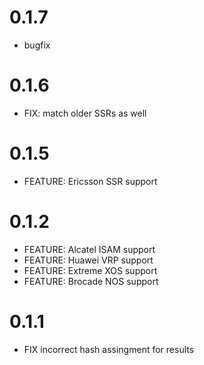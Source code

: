# 0.1.7
  - bugfix

# 0.1.6
  - FIX: match older SSRs as well

# 0.1.5
  - FEATURE: Ericsson SSR support

# 0.1.2
  - FEATURE: Alcatel ISAM support
  - FEATURE: Huawei VRP support
  - FEATURE: Extreme XOS support
  - FEATURE: Brocade NOS support

# 0.1.1
  - FIX incorrect hash assingment for results
